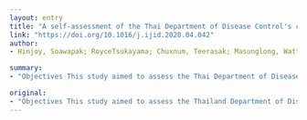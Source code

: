 ```yaml
---
layout: entry
title: "A self-assessment of the Thai Department of Disease Control's communication for international response at early phase to the COVID-19"
link: "https://doi.org/10.1016/j.ijid.2020.04.042"
author:
- Hinjoy, Soawapak; RoyceTsukayama; Chuxnum, Teerasak; Masunglong, Wattana; Sidet, Chitphanu; Kleeblumjeak, Pitchapa; Onsai, Napatsawan; Iamsirithaworn, Sopon

summary:
- "Objectives This study aimed to assess the Thai Department of Disease Control's early responses to COVID-19 in respects to communication with the international community. Results Thailand began??the COVID-19 screening protocol on 3 January 2020. The total score of communication for international response was 88.9%. For IHR reporting duties, the median duration to respond was 2.49hours. Official news was sent within a mean of 9."

original:
- "Objectives This study aimed to assess the Thailand Department of Disease Control's (DDC) early responses to COVID-19 in respects to communication with the international community and to identify the manner of Thailand's response during public health emergencies. Methods Documents and international response communication from 4 to 31 January 2020 were reviewed and dates of responses were collected for descriptive analysis. A questionnaire was submitted to the DDC officers responsible for international coordination. A meeting to identify responses was held to evaluate the self-assessed capacities of the department's international communication. Results Thailand began??the COVID-19 screening protocol on 3 January 2020. International correspondence subsequently occurred continually either through the ASEAN or International Health Regulations (IHR) mechanisms. The total score of communication for international response was 88.9%. For IHR reporting duties, the median duration to respond was 2.49hours. Official news was sent within a mean of 9.18hours and the English daily situation reports were always uploaded onto the official website within 24hours. Conclusions This study provided a benchmark for international coordination and communication capacities and also identified areas for improvement during public health emergencies, such as the need to identify English-speaking spokespeople to communicate at the international level."
---
```


